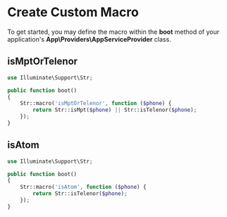 # Create Custom Macro

To get started, you may define the macro within the **boot** method of your application's **App\Providers\AppServiceProvider** class.

## isMptOrTelenor

```php
use Illuminate\Support\Str;

public function boot()
{
    Str::macro('isMptOrTelenor', function ($phone) {
        return Str::isMpt($phone) || Str::isTelenor($phone);
    });
}
```

## isAtom

```php
use Illuminate\Support\Str;

public function boot()
{
    Str::macro('isAtom', function ($phone) {
        return Str::isTelenor($phone);
    });
}
```
